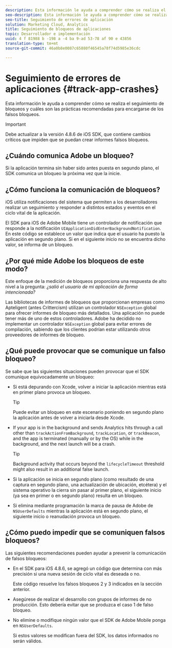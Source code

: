```yaml
---
description: Esta información le ayuda a comprender cómo se realiza el seguimiento de bloqueos y cuáles son las prácticas recomendadas para encargarse de los falsos bloqueos.
seo-description: Esta información le ayuda a comprender cómo se realiza el seguimiento de bloqueos y cuáles son las prácticas recomendadas para encargarse de los falsos bloqueos.
seo-title: Seguimiento de errores de aplicación
solution: Marketing Cloud, Analytics
title: Seguimiento de bloqueos de aplicaciones
topic: Desarrollador e implementación
uuid: 4 f 81988 b -198 a -4 ba 9-ad 53-78 af 90 e 43856
translation-type: tm+mt
source-git-commit: 46a0b8e0087c65880f46545a78f74d5985e36cdc

---
```



# Seguimiento de errores de aplicaciones {#track-app-crashes}

Esta información le ayuda a comprender cómo se realiza el seguimiento de bloqueos y cuáles son las prácticas recomendadas para encargarse de los falsos bloqueos.

>[!IMPORTANT]
>
>Debe actualizar a la versión 4.8.6 de iOS SDK, que contiene cambios críticos que impiden que se puedan crear informes falsos bloqueos.

## ¿Cuándo comunica Adobe un bloqueo?

Si la aplicación termina sin haber sido antes puesta en segundo plano, el SDK comunica un bloqueo la próxima vez que la inicie.

## ¿Cómo funciona la comunicación de bloqueos?

iOS utiliza notificaciones del sistema que permiten a los desarrolladores realizar un seguimiento y responder a distintos estados y eventos en el ciclo vital de la aplicación.

El SDK para iOS de Adobe Mobile tiene un controlador de notificación que responde a la notificación `UIApplicationDidEnterBackgroundNotification`. En este código se establece un valor que indica que el usuario ha puesto la aplicación en segundo plano. Si en el siguiente inicio no se encuentra dicho valor, se informa de un bloqueo.

## ¿Por qué mide Adobe los bloqueos de este modo?

Este enfoque de la medición de bloqueos proporciona una respuesta de alto nivel a la pregunta: *¿salió el usuario de mi aplicación de forma intencionada?*

Las bibliotecas de informes de bloqueos que proporcionan empresas como Apteligent (antes Crittercism) utilizan un controlador `NSException` global para ofrecer informes de bloqueo más detallados. Una aplicación no puede tener más de uno de estos controladores. Adobe ha decidido no implementar un controlador `NSException` global para evitar errores de compilación, sabiendo que los clientes podrían estar utilizando otros proveedores de informes de bloqueo.

## ¿Qué puede provocar que se comunique un falso bloqueo?

Se sabe que las siguientes situaciones pueden provocar que el SDK comunique equivocadamente un bloqueo:

* Si está depurando con Xcode, volver a iniciar la aplicación mientras está en primer plano provoca un bloqueo.

   >[!TIP]
   >
   >Puede evitar un bloqueo en este escenario poniendo en segundo plano la aplicación antes de volver a iniciarla desde Xcode.

* If your app is in the background and sends Analytics hits through a call other than `trackActionFromBackground`, `trackLocation`, or `trackBeacon`, and the app is terminated (manually or by the OS) while in the background, and the next launch will be a crash.

   >[!TIP]
   >
   >Background activity that occurs beyond the `lifecycleTimeout` threshold might also result in an additional false launch.

* Si la aplicación se inicia en segundo plano (como resultado de una captura en segundo plano, una actualización de ubicación, etcétera) y el sistema operativo la cierra sin pasar al primer plano, el siguiente inicio (ya sea en primer o en segundo plano) resulta en un bloqueo.
* Si elimina mediante programación la marca de pausa de Adobe de `NSUserDefaults` mientras la aplicación está en segundo plano, el siguiente inicio o reanudación provoca un bloqueo.

## ¿Cómo puedo impedir que se comuniquen falsos bloqueos?

Las siguientes recomendaciones pueden ayudar a prevenir la comunicación de falsos bloqueos:

* En el SDK para iOS 4.8.6, se agregó un código que determina con más precisión si una nueva sesión de ciclo vital es deseada o no.

   Este código resuelve los falsos bloqueos 2 y 3 indicados en la sección anterior.

* Asegúrese de realizar el desarrollo con grupos de informes de no producción. Esto debería evitar que se produzca el caso 1 de falso bloqueo.
* No elimine o modifique ningún valor que el SDK de Adobe Mobile ponga en `NSUserDefaults`.

   Si estos valores se modifican fuera del SDK, los datos informados no serán válidos.

